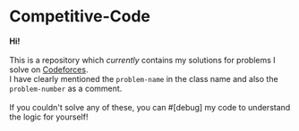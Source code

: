 # Competitive-Code
<b> Hi! </b>
<br><br>
This is a repository which <i>currently</i> contains my solutions for problems I solve on <a href="https://codeforces.com/">Codeforces</a>.
<br>
I have clearly mentioned the <code>problem-name</code> in the class name and also the <code>problem-number</code> as a comment.
<br><br>
If you couldn't solve any of these, you can #[debug] my code to understand the logic for yourself!

  
